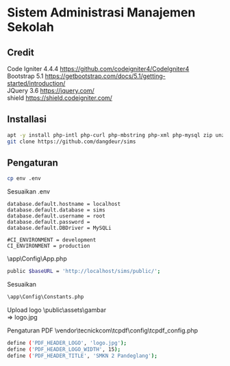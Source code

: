 # Sistem Administrasi Manajemen Sekolah

## Credit
Code Igniter 4.4.4 https://github.com/codeigniter4/CodeIgniter4  
Bootstrap 5.1 https://getbootstrap.com/docs/5.1/getting-started/introduction/  
JQuery 3.6 https://jquery.com/  
shield https://shield.codeigniter.com/  

## Installasi  
```bash
apt -y install php-intl php-curl php-mbstring php-xml php-mysql zip unzip php-zip
git clone https://github.com/dangdeur/sims  
```
## Pengaturan
```bash
cp env .env  
```
Sesuaikan .env  
```
database.default.hostname = localhost  
database.default.database = sims
database.default.username = root  
database.default.password =  
database.default.DBDriver = MySQLi  

#CI_ENVIRONMENT = development  
CI_ENVIRONMENT = production  
```

\app\Config\App.php  
```bash
public $baseURL = 'http://localhost/sims/public/';  
```
Sesuaikan
```bash
\app\Config\Constants.php  
```
Upload logo
\public\assets\gambar  
=> logo.jpg  

Pengaturan PDF
\vendor\tecnickcom\tcpdf\config\tcpdf_config.php  
```bash
define ('PDF_HEADER_LOGO', 'logo.jpg');  
define ('PDF_HEADER_LOGO_WIDTH', 15);  
define ('PDF_HEADER_TITLE', 'SMKN 2 Pandeglang');
```
